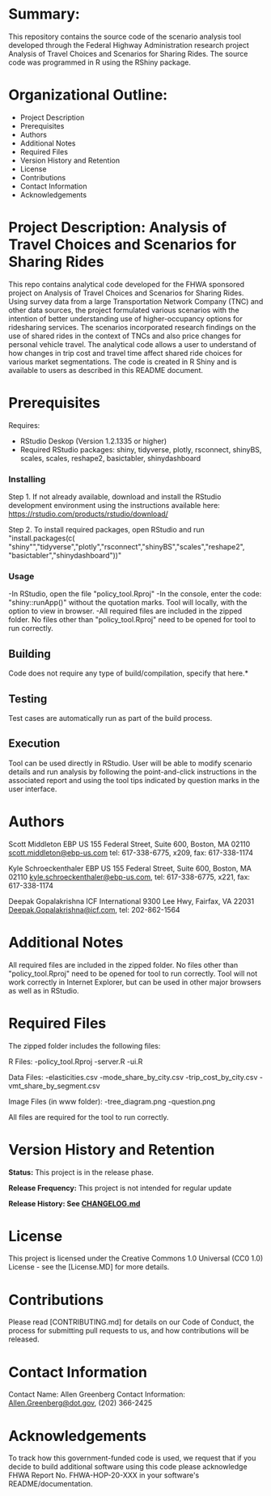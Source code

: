 
# Summary:

This repository contains the source code of the scenario analysis tool developed through the Federal Highway Administration research project Analysis of Travel Choices and Scenarios for Sharing Rides. The source code was programmed in R using the RShiny package.   

# Organizational Outline:
* Project Description
* Prerequisites
* Authors
* Additional Notes
* Required Files
* Version History and Retention
* License
* Contributions
* Contact Information
* Acknowledgements

# Project Description: Analysis of Travel Choices and Scenarios for Sharing Rides

This repo contains analytical code developed for the FHWA sponsored project on Analysis of Travel Choices and Scenarios for Sharing Rides. Using survey data from a large Transportation Network Company (TNC) and other data sources, the project formulated various scenarios with the intention of better understanding use of higher-occupancy options for ridesharing services. The scenarios incorporated research findings on the use of shared rides in the context of TNCs and also price changes for personal vehicle travel.  The analytical code allows a user to understand of how changes in trip cost and travel time affect shared ride choices for various market segmentations. The code is created in R Shiny and is available to users as described in this README document. 

# Prerequisites

Requires:
- RStudio Deskop (Version 1.2.1335 or higher)
- Required RStudio packages: shiny, tidyverse, plotly, rsconnect, shinyBS, scales, scales, reshape2, basictabler, shinydashboard

### Installing

Step 1. If not already available, download and install the RStudio development environment using the instructions available here: https://rstudio.com/products/rstudio/download/

Step 2. To install required packages, open RStudio and run "install.packages(c(	"shiny"","tidyverse","plotly","rsconnect","shinyBS","scales","reshape2",
"basictabler","shinydashboard"))"

### Usage

-In RStudio, open the file "policy_tool.Rproj"
-In the console, enter the code: "shiny::runApp()" without the quotation marks.
Tool will locally, with the option to view in browser. 
-All required files are included in the zipped folder. No files other than 
"policy_tool.Rproj" need to be opened for tool to run correctly.

## Building
Code does not require any type of build/compilation, specify that here.*

## Testing
Test cases are automatically run as part of the build process.

## Execution
Tool can be used directly in RStudio. User will be able to modify scenario details and run analysis by following the point-and-click instructions in the associated report and using the tool tips indicated by question marks in the user interface. 

# Authors

Scott Middleton
EBP US 
155 Federal Street, Suite 600, Boston, MA 02110
scott.middleton@ebp-us.com tel: 617-338-6775, x209, fax: 617-338-1174

Kyle Schroeckenthaler
EBP US 
155 Federal Street, Suite 600, Boston, MA 02110
kyle.schroeckenthaler@ebp-us.com, tel: 617-338-6775, x221, fax: 617-338-1174

Deepak Gopalakrishna
ICF International 
9300 Lee Hwy, Fairfax, VA 22031
Deepak.Gopalakrishna@icf.com, tel: 202-862-1564

# Additional Notes

All required files are included in the zipped folder. No files other than 
"policy_tool.Rproj" need to be opened for tool to run correctly. Tool will not work correctly in Internet Explorer, but can be used in other major browsers as well as in RStudio.  

# Required Files
The zipped folder includes the following files:

R Files:
-policy_tool.Rproj
-server.R
-ui.R

Data Files:
-elasticities.csv
-mode_share_by_city.csv
-trip_cost_by_city.csv
-vmt_share_by_segment.csv

Image Files (in www folder):
-tree_diagram.png
-question.png

All files are required for the tool to run correctly. 

# Version History and Retention

**Status:** This project is in the release phase.

**Release Frequency:** This project is not intended for regular update

**Release History: See [CHANGELOG.md](CHANGELOG.md)**

# License

This project is licensed under the Creative Commons 1.0 Universal (CC0 1.0) License - see the [License.MD] for more details. 

# Contributions

Please read [CONTRIBUTING.md] for details on our Code of Conduct, the process for submitting pull requests to us, and how contributions will be released.

# Contact Information

Contact Name: Allen Greenberg
Contact Information: Allen.Greenberg@dot.gov,  (202) 366-2425

# Acknowledgements

To track how this government-funded code is used, we request that if you decide to build additional software using this code please acknowledge FHWA Report No. FHWA-HOP-20-XXX in your software's README/documentation.